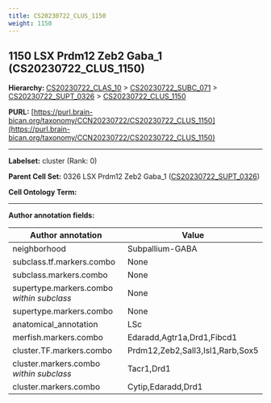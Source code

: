 ```yaml
---
title: CS20230722_CLUS_1150
weight: 1150
---
```

## 1150 LSX Prdm12 Zeb2 Gaba_1 (CS20230722_CLUS_1150)
<b>Hierarchy: </b>
[CS20230722_CLAS_10](../CS20230722_CLAS_10) >
[CS20230722_SUBC_071](../CS20230722_SUBC_071) >
[CS20230722_SUPT_0326](../CS20230722_SUPT_0326) >
[CS20230722_CLUS_1150](../CS20230722_CLUS_1150)

**PURL:** [https://purl.brain-bican.org/taxonomy/CCN20230722/CS20230722_CLUS_1150](https://purl.brain-bican.org/taxonomy/CCN20230722/CS20230722_CLUS_1150)

---


**Labelset:** cluster (Rank: 0)

**Parent Cell Set:** 0326 LSX Prdm12 Zeb2 Gaba_1 ([CS20230722_SUPT_0326](../CS20230722_SUPT_0326))



**Cell Ontology Term:** 

[MARKER GENES.]: #


---

[TRANSFERRED ANNOTATIONS.]: #


[AUTHOR ANNOTATION FIELDS.]: #


**Author annotation fields:**

| Author annotation | Value |
|-------------------|-------|
|neighborhood|Subpallium-GABA|
|subclass.tf.markers.combo|None|
|subclass.markers.combo|None|
|supertype.markers.combo _within subclass_|None|
|supertype.markers.combo|None|
|anatomical_annotation|LSc|
|merfish.markers.combo|Edaradd,Agtr1a,Drd1,Fibcd1|
|cluster.TF.markers.combo|Prdm12,Zeb2,Sall3,Isl1,Rarb,Sox5|
|cluster.markers.combo _within subclass_|Tacr1,Drd1|
|cluster.markers.combo|Cytip,Edaradd,Drd1|
